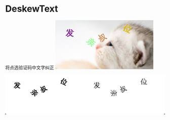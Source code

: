 # DeskewText
将点选验证码中文字纠正
![14b676d9c5b89ac0e1c3728295f4d444_发-叔-位.png](sample/14b676d9c5b89ac0e1c3728295f4d444_发-叔-位.png)

![img.png](sample/img.png)